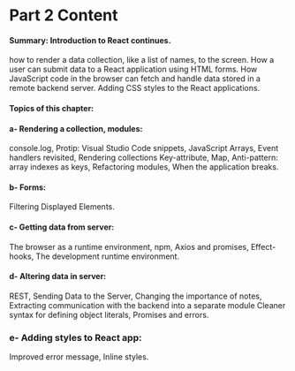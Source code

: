 # Part 2 Content

#### Summary: Introduction to React continues. 
how to render a data collection, like a list of names, to the screen. How a user can submit data to a React 
application using HTML forms. How JavaScript code in the browser can fetch and handle data stored in a remote 
backend server. Adding CSS styles to the React applications.

#### Topics of this chapter:

#### a- Rendering a collection, modules:
console.log, Protip: Visual Studio Code snippets, JavaScript Arrays, Event handlers revisited, Rendering collections
Key-attribute, Map, Anti-pattern: array indexes as keys, Refactoring modules, When the application breaks.

#### b- Forms:
Filtering Displayed Elements.

#### c- Getting data from server:
The browser as a runtime environment, npm, Axios and promises, Effect-hooks, The development runtime environment.

#### d- Altering data in server:
REST, Sending Data to the Server, Changing the importance of notes, Extracting communication with the backend into a separate module
Cleaner syntax for defining object literals, Promises and errors.

### e-  Adding styles to React app:
Improved error message, Inline styles.

